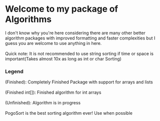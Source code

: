<h1> Welcome to my package of Algorithms</h1>
<body> I don't know why you're here considering there are many other better algorithm packages with improved formatting and faster complexities but I guess you are welcome to use anything in here. 
<br></br>
Quick note: It is not recommended to use string sorting if time or space is important(Takes almost 10x as long as int or char Sorting)</body>

<h3>Legend</h3>
(Finished): Completely Finished Package with support for arrays and lists
<br></br>
(Finished int[]): Finished algorithm for int arrays
<br></br>
(Unfinished): Algorithm is in progress
<br></br>
PogoSort is the best sorting algorithm ever! Use when possible
